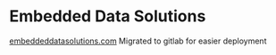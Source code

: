 Embedded Data Solutions
=========================

[embeddeddatasolutions.com](http://embeddeddatasolutions.com)
Migrated to gitlab for easier deployment
